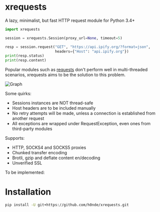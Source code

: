 # xrequests
A lazy, minimalist, but fast HTTP request module for Python 3.4+

```python
import xrequests

session = xrequests.Session(proxy_url=None, timeout=5)

resp = session.request("GET", "https://api.ipify.org/?format=json",
                       headers={"Host": "api.ipify.org"})
print(resp.status)
print(resp.content)
```

Popular modules such as [requests](https://github.com/psf/requests) don't perform well in multi-threaded scenarios, xrequests aims to be the solution to this problem.

![Graph](https://github.com/h0nde/xrequests/blob/main/perfomance_graph.png)

Some quirks:
- Sessions instances are NOT thread-safe
- Host headers are to be included manually
- No retry attempts will be made, unless a connection is established from another request
- All exceptions are wrapped under RequestException, even ones from third-party modules

Supports:
- HTTP, SOCKS4 and SOCKS5 proxies
- Chunked transfer encoding
- Brotli, gzip and deflate content en/decoding
- Unverified SSL

To be implemented:


# Installation
```bash
pip install -U git+https://github.com/h0nde/xrequests.git
```

